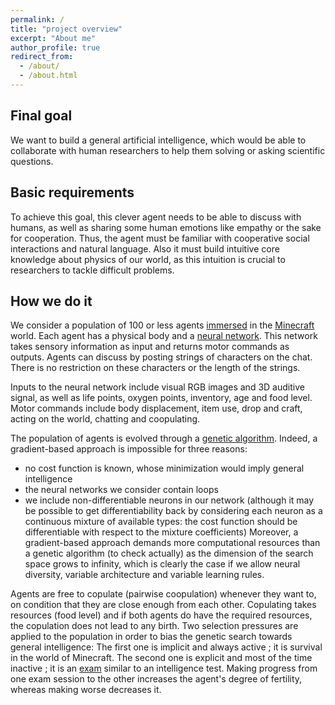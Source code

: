 ```yaml
---
permalink: /
title: "project overview"
excerpt: "About me"
author_profile: true
redirect_from: 
  - /about/
  - /about.html
---
```


## Final goal
We want to build a general artificial intelligence, which would be able to collaborate with human researchers to help them solving or asking scientific questions.

## Basic requirements
To achieve this goal, this clever agent needs to be able to discuss with humans, as well as sharing some human emotions like empathy or the sake for cooperation.
Thus, the agent must be familiar with cooperative social interactions and natural language.
Also it must build intuitive core knowledge about physics of our world, as this intuition is crucial to researchers to tackle difficult problems.

## How we do it
We consider a population of 100 or less agents [immersed](/embodiement) in the [Minecraft](https://minecraft.wiki/) world.
Each agent has a physical body and a [neural network](/neural_network).
This network takes sensory information as input and returns motor commands as outputs.
Agents can discuss by posting strings of characters on the chat.
There is no restriction on these characters or the length of the strings.

Inputs to the neural network include visual RGB images and 3D auditive signal, as well as life points, oxygen points, inventory, age and food level.
Motor commands include body displacement, item use, drop and craft, acting on the world, chatting and coopulating.

The population of agents is evolved through a [genetic algorithm](/genetic_algo).
Indeed, a gradient-based approach is impossible for three reasons:
* no cost function is known, whose minimization would imply general intelligence
* the neural networks we consider contain loops
* we include non-differentiable neurons in our network (although it may be possible to get differentiability back by considering each neuron as a continuous mixture of available types: the cost function should be differentiable with respect to the mixture coefficients)
Moreover, a gradient-based approach demands more computational resources than a genetic algorithm (to check actually) as the dimension of the search space grows to infinity, which is clearly the case if we allow neural diversity, variable architecture and variable learning rules.

Agents are free to copulate (pairwise coopulation) whenever they want to, on condition that they are close enough from each other.
Copulating takes resources (food level) and if both agents do have the required resources, the copulation does not lead to any birth.
Two selection pressures are applied to the population in order to bias the genetic search towards general intelligence:
The first one is implicit and always active ; it is survival in the world of Minecraft.
The second one is explicit and most of the time inactive ; it is an [exam](/exams) similar to an intelligence test.
Making progress from one exam session to the other increases the agent's degree of fertility, whereas making worse decreases it.

